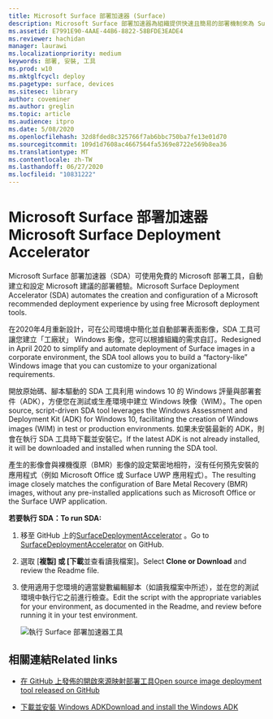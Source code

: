 ```yaml
---
title: Microsoft Surface 部署加速器 (Surface)
description: Microsoft Surface 部署加速器為組織提供快速且簡易的部署機制來為 Surface 裝置重新安裝映像。
ms.assetid: E7991E90-4AAE-44B6-8822-58BFDE3EADE4
ms.reviewer: hachidan
manager: laurawi
ms.localizationpriority: medium
keywords: 部署, 安裝, 工具
ms.prod: w10
ms.mktglfcycl: deploy
ms.pagetype: surface, devices
ms.sitesec: library
author: coveminer
ms.author: greglin
ms.topic: article
ms.audience: itpro
ms.date: 5/08/2020
ms.openlocfilehash: 32d8fded8c325766f7ab6bbc750ba7fe13e01d70
ms.sourcegitcommit: 109d1d7608ac4667564fa5369e8722e569b8ea36
ms.translationtype: MT
ms.contentlocale: zh-TW
ms.lasthandoff: 06/27/2020
ms.locfileid: "10831222"
---
```

# <span data-ttu-id="bec7c-104">Microsoft Surface 部署加速器</span><span class="sxs-lookup"><span data-stu-id="bec7c-104">Microsoft Surface Deployment Accelerator</span></span>

<span data-ttu-id="bec7c-105">Microsoft Surface 部署加速器（SDA）可使用免費的 Microsoft 部署工具，自動建立和設定 Microsoft 建議的部署體驗。</span><span class="sxs-lookup"><span data-stu-id="bec7c-105">Microsoft Surface Deployment Accelerator (SDA) automates the creation and configuration of a Microsoft recommended deployment experience by using free Microsoft deployment tools.</span></span>

<span data-ttu-id="bec7c-106">在2020年4月重新設計，可在公司環境中簡化並自動部署表面影像，SDA 工具可讓您建立「工廠狀」 Windows 影像，您可以根據組織的需求自訂。</span><span class="sxs-lookup"><span data-stu-id="bec7c-106">Redesigned in April 2020 to simplify and automate deployment of Surface images in a corporate environment, the SDA tool allows you to build a “factory-like” Windows image that you can customize to your organizational requirements.</span></span>

<span data-ttu-id="bec7c-107">開放原始碼、腳本驅動的 SDA 工具利用 windows 10 的 Windows 評量與部署套件（ADK），方便您在測試或生產環境中建立 Windows 映像（WIM）。</span><span class="sxs-lookup"><span data-stu-id="bec7c-107">The open source, script-driven SDA tool leverages the Windows Assessment and Deployment Kit (ADK) for Windows 10, facilitating the creation of Windows images (WIM) in test or production environments.</span></span> <span data-ttu-id="bec7c-108">如果未安裝最新的 ADK，則會在執行 SDA 工具時下載並安裝它。</span><span class="sxs-lookup"><span data-stu-id="bec7c-108">If the latest ADK is not already installed, it will be downloaded and installed when running the SDA tool.</span></span>

<span data-ttu-id="bec7c-109">產生的影像會與裸機復原（BMR）影像的設定緊密地相符，沒有任何預先安裝的應用程式（例如 Microsoft Office 或 Surface UWP 應用程式）。</span><span class="sxs-lookup"><span data-stu-id="bec7c-109">The resulting image closely matches the configuration of Bare Metal Recovery (BMR) images, without any pre-installed applications such as Microsoft Office or the Surface UWP application.</span></span>

**<span data-ttu-id="bec7c-110">若要執行 SDA：</span><span class="sxs-lookup"><span data-stu-id="bec7c-110">To run SDA:</span></span>**

1. <span data-ttu-id="bec7c-111">移至 GitHub 上的[SurfaceDeploymentAccelerator](https://github.com/microsoft/SurfaceDeploymentAccelerator) 。</span><span class="sxs-lookup"><span data-stu-id="bec7c-111">Go to [SurfaceDeploymentAccelerator](https://github.com/microsoft/SurfaceDeploymentAccelerator) on GitHub.</span></span> 
2. <span data-ttu-id="bec7c-112">選取 [**複製] 或 [下載**並查看讀我檔案]。</span><span class="sxs-lookup"><span data-stu-id="bec7c-112">Select **Clone or Download** and review the Readme file.</span></span>
3. <span data-ttu-id="bec7c-113">使用適用于您環境的適當變數編輯腳本（如讀我檔案中所述），並在您的測試環境中執行它之前進行檢查。</span><span class="sxs-lookup"><span data-stu-id="bec7c-113">Edit the script with the appropriate variables for your environment, as documented in the Readme, and review before running it in your test environment.</span></span> 

   ![執行 Surface 部署加速器工具](images/surface-deployment-accelerator.png)

## <span data-ttu-id="bec7c-115">相關連結</span><span class="sxs-lookup"><span data-stu-id="bec7c-115">Related links</span></span>

 - [<span data-ttu-id="bec7c-116">在 GitHub 上發佈的開啟來源映射部署工具</span><span class="sxs-lookup"><span data-stu-id="bec7c-116">Open source image deployment tool released on GitHub</span></span>](https://techcommunity.microsoft.com/t5/surface-it-pro-blog/open-source-image-deployment-tool-released-on-github/ba-p/1314115)

 - [<span data-ttu-id="bec7c-117">下載並安裝 Windows ADK</span><span class="sxs-lookup"><span data-stu-id="bec7c-117">Download and install the Windows ADK</span></span>](https://docs.microsoft.com/windows-hardware/get-started/adk-install)
